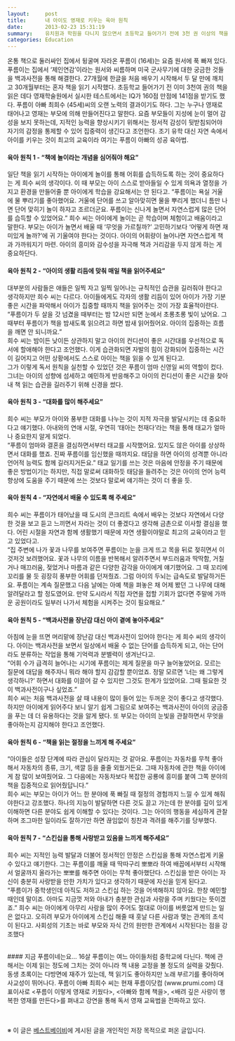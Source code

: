 ```yaml
---
layout:     post
title:      내 아이도 영재로 키우는 육아 원칙
date:       2013-02-23 15:31:19
summary:    유치원과 학원을 다니지 않으면서 초등학교 들어가기 전에 3천 권 이상의 책을 읽었다는 독서 영재 푸름이. 그런 푸름이 곁에는 남다른 육아 원칙을 세워 아이를 키워온 아빠 최희수 씨가 있다. ‘배려 깊은 사랑이 행복한 영재를 만든다’는 끊임없이 공부하고 실천해 온 푸름이 아빠의 육아 원칙.
categories: Education
---
```


온통 책으로 둘러싸인 집에서 뒹굴며 자라온 푸름이 (16세)는 요즘 원서에 푹 빠져 있다. 푸름이는 집에서 ‘제인연감’이라는 원서와 씨름하며 미국 군사무기에 대한 궁금한 것들을 백과사전을 통해 해결한다. 27개월에 한글을 처음 배우기 시작해서 두 달 만에 깨치고 30개월부터는 혼자 책을 읽기 시작했다. 초등학교 들어가기 전 이미 3천여 권의 책을 읽은 데다 영재학술원에서 실시한 테스트에서는 IQ가 160점 만점에 141점을 받기도 했다. 푸름이 아빠 최희수 (45세)씨의 오랜 노력의 결과이기도 하다. 그는 누구나 영재로 태어나고 영재는 부모에 의해 만들어진다고 말한다. 요즘 부모들이 지성에 눈이 멀어 감성을 보지 못하는데, 지적인 능력을 향상시키기 위해서는 정서적 감성이 뒷받침되어야 자기의 감정을 통제할 수 있어 집중력이 생긴다고 조언한다. 조기 유학 대신 자연 속에서 아이를 키우는 것이 최고의 교육이라 여기는 푸름이 아빠의 성공 육아법.

#### 육아 원칙 1 - “책에 놀이라는 개념을 심어줘야 해요”
일단 책을 읽기 시작하는 아이에게 놀이를 통해 어휘를 습득하도록 하는 것이 중요하다는 게 희수 씨의 생각이다. 이 때 부모는 아이 스스로 받아들일 수 있게 의욕과 열정을 가지고 환경을 만들어줄 뿐 아이에게 학습을 강요해서는 안 된다고. “푸름이는 욕실 거울에 물 뿌리기를 좋아했어요. 거울에 단어를 쓰고 알아맞히면 물을 뿌리게 했더니 틈만 나면 단어 맞히기 놀이 하자고 조르더군요. 푸름이는 신나게 놀면서 자연스럽게 많은 단어를 습득할 수 있었어요.” 희수 씨는 아이에게 놀이는 곧 학습이며 체험이고 배움이라고 말한다. 부모는 아이가 놀면서 배울 때 ‘무엇을 가르칠까?’ 고민하기보다 ‘어떻게 하면 재미있게 놀까?’에 귀 기울여야 한다는 것이다. 아이의 어휘량이 늘어나면 자연스럽게 책과 가까워지기 마련. 아이의 흥미와 감수성을 자극해 책과 거리감을 두지 않게 하는 게 중요하단다.


#### 육아 원칙 2 - “아이의 생활 리듬에 맞춰 매일 책을 읽어주세요”
대부분의 사람들은 애들은 일찍 자고 일찍 일어나는 규칙적인 습관을 길러줘야 한다고 생각하지만 희수 씨는 다르다. 아이들에게도 각자의 생활 리듬이 있어 아이가 가장 기분 좋은 시간을 파악해서 아이가 집중할 때까지 책을 읽어주는 것이 가장 효율적이란다.
“푸름이가 두 살을 갓 넘겼을 때부터는 밤 12시만 되면 눈에서 초롱초롱 빛이 났어요. 그때부터 푸름이가 책을 밤새도록 읽으려고 하면 밤새 읽어줬어요. 아이의 집중하는 흐름을 깨면 안 되니까요.”       
희수 씨는 밤이든 낮이든 상관하지 말고 아이의 컨디션이 좋은 시간대를 우선적으로 독서에 할애해야 한다고 조언했다. 이게 습관화되면 자발의 힘이 강화되어 집중하는 시간이 길어지고 어떤 상황에서도 스스로 아이는 책을 읽을 수 있게 된다고.        
그가 이렇게 독서 원칙을 실천할 수 있었던 것은 푸름이 엄마 신영일 씨의 역할이 컸다. 그녀는 아이의 성향에 섬세하고 예민하게 반응해주고 아이의 컨디션이 좋은 시간을 찾아내 책 읽는 습관을 길러주기 위해 신경을 썼다.

#### 육아 원칙 3 - “대화를 많이 해주세요”
희수 씨는 부모가 아이와 풍부한 대화를 나누는 것이 지적 자극을 발달시키는 데 중요하다고 얘기했다. 아내와의 연애 시절, 우연히 ‘태아는 천재다’라는 책을 통해 태교가 얼마나 중요한지 알게 되었다.       
“푸름이 엄마와 결혼을 결심하면서부터 태교를 시작했어요. 있지도 않은 아이를 상상하면서 대화를 했죠. 진짜 푸름이를 임신했을 때까지요. 태담을 하면 아이의 성격뿐 아니라 언어적 능력도 함께 길러지거든요.” 태교 일기를 쓰는 것은 마음에 안정을 주기 때문에 좋은 방법이기는 하지만, 직접 말로써 대화하듯 태담을 들려주는 것은 아이의 언어 능력 향상에 도움을 주기 때문에 쓰는 것보다 말로써 얘기하는 것이 더 좋을 듯.

#### 육아 원칙 4 - “자연에서 배울 수 있도록 해 주세요”
희수 씨는 푸름이가 태어났을 때 도시의 콘크리트 속에서 배우는 것보다 자연에서 다양한 것을 보고 듣고 느끼면서 자라는 것이 더 좋겠다고 생각해 금촌으로 이사할 결심을 했다. 어린 시절을 자연과 함께 생활했기 때문에 자연 생활이야말로 최고의 교육이라고 믿고 있었다고.      
“집 주변에 나가 꽃과 나무를 보여주면 푸름이는 눈을 크게 뜨고 목을 뒤로 젖히면서 이것저것 보려했어요. 꽃과 나무의 이름을 반복해서 알려주면서 부드러움과 딱딱함, 거칠거나 매끄러움, 젖었거나 마름과 같은 다양한 감각을 아이에게 얘기했어요. 그 때 꼬리에 꼬리를 물 듯 굉장히 풍부한 어휘를 던져줬죠. 그럼 아이의 두뇌는 급속도로 발달하거든요. 푸름이는 계속 질문했고 다음 날에는 아예 책을 펴놓은 채 어제 봤던 그 나무에 대해 알려달라고 할 정도였어요. 만약 도시라서 직접 자연을 접할 기회가 없다면 주말에 가까운 공원이라도 일부러 나가서 체험을 시켜주는 것이 필요해요.”

#### 육아 원칙 5 - “백과사전을 장난감 대신 아이 곁에 놓아주세요”
아침에 눈을 뜨면 머리맡에 장난감 대신 백과사전이 있어야 한다는 게 희수 씨의 생각이다. 아이는 백과사전을 보면서 일상에서 배울 수 없는 단어를 습득하게 되고, 아는 단어라도 분류하는 작업을 통해 기억력과 분별력이 생겨난다고.        
“어휘 수가 급격히 늘어나는 시기에 푸름이는 제게 질문을 마구 늘어놓았어요. 모르는 질문에 대답을 해주자니 뭐라 해야 할지 감감할 뿐이었죠. 정말 모르면 ‘너는 왜 그렇게 생각하니?’ 하면서 대화를 이끌어 갈 수 있지만 그것도 한계가 있었어요. 그때 필요한 것이 백과사전이구나 싶었죠.”       
희수 씨는 처음 백과사전을 살 때 내용이 많이 들어 있는 두꺼운 것이 좋다고 생각했다. 하지만 아이에게 읽어주다 보니 알기 쉽게 그림으로 보여주는 백과사전이 아이의 궁금증을 푸는 데 더 유용하다는 것을 알게 됐다. 또 부모는 아이의 눈빛을 관찰하면서 무엇을 좋아하는지 감지해야 한다고 조언했다.

#### 육아 원칙 6 - “책을 읽는 절정을 느끼게 해 주세요”
“아이들은 성장 단계에 따라 관심이 달라지는 것 같아요. 푸름이는 자동차를 무척 좋아해서 자동차의 종류, 크기, 색깔 등을 줄줄 외웠거든요. 그때 자동차에 관한 책을 아이에게 참 많이 보여줬어요. 그 다음에는 자동차보다 복잡한 공룡에 흥미를 붙여 그쪽 분야의 책을 집중적으로 읽어줬답니다.”      
희수 씨는 부모는 아이가 어느 한 분야에 푹 빠질 때 절정의 경험까지 느낄 수 있게 해줘야한다고 강조했다. 하나의 지능이 발달하면 다른 것도 끌고 가는데 한 분야를 깊이 있게 이해하면 다른 분야도 쉽게 이해할 수 있다는 것이다. 그는 아이의 행동을 세심하게 관찰하며 조그마한 일이라도 잘하기만 하면 끊임없이 칭찬과 격려를 해주기를 당부했다.

#### 육아 원칙 7 - “스킨십을 통해 사랑받고 있음을 느끼게 해주세요”
희수 씨는 지적인 능력 발달과 더불어 정서적인 안정은 스킨십을 통해 자연스럽게 키울 수 있다고 얘기한다. 그는 푸름이를 깨울 때 딱따구리 뽀뽀라 하여 배꼽에서부터 시작해서 얼굴까지 올라가는 뽀뽀를 해주면 아이는 무척 좋아했단다. 스킨십을 받은 아이는 자신이 충분히 사랑받을 만한 가치가 있다고 생각하기 때문에 자신을 믿게 된다고.        
“푸름이가 중학생인데 아직도 저하고 스킨십 하는 것을 어색해하지 않아요. 한창 예민할 때인데 말이죠. 아마도 지금껏 저와 아내가 충분한 관심과 사랑을 주며 키웠다는 뜻이겠죠.”
희수 씨는 아이에게 아무리 사랑을 많이 주어도 절대로 아이를 버릇없게 만드는 일은 없다고. 오히려 부모가 아이에게 스킨십 해줄 때 훗날 다른 사람과 맺는 관계의 초석이 된다고. 사회성의 기초는 바로 부모와 자식 간의 원만한 관계에서 시작된다는 점을 강조했다


<br />
#### 지금 푸름이네는요…	
16살 푸름이는 여느 아이들처럼 중학교에 다닌다. 책에 관해서는 이제 읽는 정도에 그치는 것이 아니라 책 내용 교정을 볼 정도의 실력을 갖췄다. 동생 초록이는 다방면에 재주가 있는데, 책 읽기도 좋아하지만 노래 부르기를 좋아하며 사교성이 뛰어나다. 푸름이 아빠 최희수 씨는 현재 푸름이닷컴 (www.prumi.com) 대표이사로 <푸름이 이렇게 영재로 키웠다>, <아빠와 함께 책을>, <배려 깊은 사랑이 행복한 영재를 만든다>를 펴내고 강연을 통해 독서 영재 교육법을 전파하고 있다. 
	
	

<br /><br />
※ 이 글은 [베스트베이비](http://www.ibestbaby.co.kr)에 게시된 글을 개인적인 저장 목적으로 퍼온 글입니다.